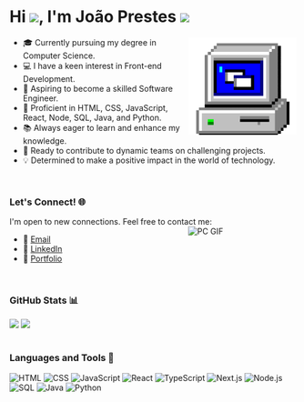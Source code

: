 # Hi <img src="https://media.giphy.com/media/hvRJCLFzcasrR4ia7z/giphy.gif" width="28">, I'm João Prestes <img src="https://github.com/TheDudeThatCode/TheDudeThatCode/blob/master/Assets/Mario_Hello_Big.gif" width="30px">

<img align="right" alt="PC GIF" src="https://github.com/TheDudeThatCode/TheDudeThatCode/blob/master/Assets/PC.gif" width="190" />

- 🎓 Currently pursuing my degree in Computer Science.
- 💻 I have a keen interest in Front-end Development.
- 🚀 Aspiring to become a skilled Software Engineer.
- 🔧 Proficient in HTML, CSS, JavaScript, React, Node, SQL, Java, and Python.
- 📚 Always eager to learn and enhance my knowledge.
- 👥 Ready to contribute to dynamic teams on challenging projects.
- 💡 Determined to make a positive impact in the world of technology.

<br>


### Let's Connect! 🌐
I'm open to new connections. Feel free to contact me:<img align="right" alt="PC GIF" src="https://media.giphy.com/media/MT5UUV1d4CXE2A37Dg/giphy.gif" width="190" />

- 📩 [Email](mailto:joaoprestes17@outlook.com)
- 🤝 [LinkedIn](https://www.linkedin.com/in/joão-claudio-prestes)
- 💼 [Portfolio](https://jprestes.vercel.app)

<br>

### GitHub Stats 📊

<div align="start">
  <img height="180em" src="https://github-readme-stats.vercel.app/api?username=joaoclaudioprestes&show_icons=true&theme=dracula&include_all_commits=true&count_private=true"/>
  <img height="180em" src="https://github-readme-stats.vercel.app/api/top-langs/?username=joaoclaudioprestes&layout=compact&langs_count=7&theme=dracula"/>
</div>

<br>

### Languages and Tools 🔧

![HTML](https://img.shields.io/badge/-HTML-E34F26?style=flat&logo=html5&logoColor=white)
![CSS](https://img.shields.io/badge/-CSS-1572B6?style=flat&logo=css3&logoColor=white)
![JavaScript](https://img.shields.io/badge/-JavaScript-F7DF1E?style=flat&logo=javascript&logoColor=black)
![React](https://img.shields.io/badge/-React-61DAFB?style=flat&logo=react&logoColor=white)
![TypeScript](https://img.shields.io/badge/-TypeScript-007ACC?style=flat&logo=typescript&logoColor=white)
![Next.js](https://img.shields.io/badge/-Next.js-000000?style=flat&logo=next.js&logoColor=white)
![Node.js](https://img.shields.io/badge/-Node.js-339933?style=flat&logo=node.js&logoColor=white)
![SQL](https://img.shields.io/badge/-SQL-4479A1?style=flat&logo=postgresql&logoColor=white)
![Java](https://img.shields.io/badge/-Java-007396?style=flat&logo=java&logoColor=white)
![Python](https://img.shields.io/badge/-Python-3776AB?style=flat&logo=python&logoColor=white)

